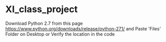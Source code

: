 # XI_class_project
Download Python 2.7 from this page https://www.python.org/downloads/release/python-271/ and 
Paste 'Files' Folder on Desktop or Verify the location in the code
